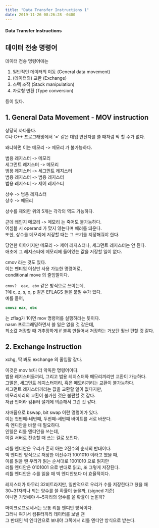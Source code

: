 ```yaml
---
title: "Data Transfer Instructions 1"
date: 2019-11-26 08:26:28 -0400
---
```


#### Data Transfer Instructions  
## 데이터 전송 명령어  
  
데이터 전송 명령어에는  
1. 일반적인 데이터의 이동 (General data movement)  
2. (데이터의) 교환 (Exchange)  
3. 스택 조작 (Stack manipulation)  
4. 자료형 변환 (Type conversion)  

등이 있다.  
## 1. General Data Movement - MOV instruction

상당히 까다롭다.  
C나 C++ 프로그래밍에서 '=' 같은 대입 연산자를 쓸 때처럼 막 할 수가 없다.  

왜냐하면 이는 메모리 -> 메모리 가 불가능하다.  

범용 레지스터 -> 메모리  
세그먼트 레지스터 -> 메모리  
범용 레지스터 -> 세그먼트 레지스터  
범용 레지스터 -> 범용 레지스터  
범용 레지스터 -> 제어 레지스터  

상수 -> 범용 레지스터  
상수 -> 메모리  

상수를 제외한 위의 5개는 각각의 역도 가능하다.  

근데 왜인지 메모리 -> 메모리 는 죽어도 불가능하다.  
어셈블 시 operand 가 맞지 않는다며 에러를 띄운다.  
또한, 상수를 메모리에 저장할 때는 그 크기를 지정해줘야 한다.  

당연한 이야기지만 메모리 -> 제어 레지스터나, 세그먼트 레지스터는 안 된다.  
애초에 그 레지스터에 메모리에 들어있는 값을 저장할 일이 없다.  


cmov 라는 것도 있다.  
이는 펜티엄 이상만 사용 가능한 명령어로,  
conditional move 의 줄임말이다.  

`cmov?  eax, ebx` 같은 방식으로 쓰이는데,  
?에 c, z, s, o, p 같은 EFLAGS 들을 붙일 수가 있다.  
예를 들어,  
```nasm
cmovz eax, ebx
```
는 zflag가 1이면 mov 명령어를 실행하라는 뜻이다.  
nasm 프로그래밍하면서 쓸 일은 없을 것 같은데,  
최소값 저장할 때 거추장하게 if 블록 만들어서 저장하는 거보단 훨씬 편할 것 같다.  


## 2. Exchange Instruction

xchg, 딱 봐도 exchange 의 줄임말 같다.  

이것은 mov 보다 더 악독한 명령어이다.  
범용 레지스터들끼리, 그리고 범용 레지스터와 메모리끼리만 교환이 가능하다.  
그말은, 세그먼트 레지스터끼리, 혹은 메모리끼리는 교환이 불가능하다.  
세그먼트 레지스터끼리는 값을 교환할 일이 없다지만,  
메모리끼리의 교환이 불가한 것은 불편할 것 같다.  
저급 언어라 컴퓨터 설계에 의존해서 그런 것 같다.  

자매품으로 bswap, bit swap 이란 명령어가 있다.  
이는 첫번째-네번째, 두번째-세번째 바이트를 서로 바꾼다.  
즉 엔디안을 바꿀 때 필요하다.  
인텔은 리틀 엔디안을 쓰는데,  
이걸 서버로 전송할 때 쓰는 걸로 보인다.  

리틀 엔디안은 우리가 흔히 아는 2진수의 순서의 반대이다.  
빅 엔디안 방식으로 저장한 이진수가 1001010 이라고 했을 때,  
이를 읽을 땐 우리가 읽는 순서대로 1001010 으로 읽지만  
리틀 엔디안은 0101001 으로 반대로 읽고, 또 그렇게 저장된다.  
리틀 엔디안은 수를 읽을 때 빅 엔디안보다 더 효율적이다.  

레지스터가 아무리 32비트라지만, 일반적으로 우리가 수를 저장한다고 쳤을 때  
30~31자리나 되는 양수를 쓸 확률이 높을까, (signed 기준)  
아니면 기껏해야 4~5자리의 양수를 쓸 확률이 높을까?  

마이크로프로세서는 보통 리틀 엔디안 방식이다.  
그러니 여기서 컴퓨터끼리 데이터를 보낼 땐  
그 반대인 빅 엔디안으로 보내야 그쪽에서 리틀 엔디안 방식으로 받는다.  
  

